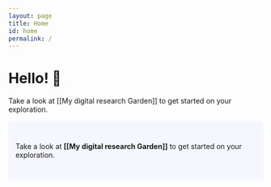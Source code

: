 ```yaml
---
layout: page
title: Home
id: home
permalink: /
---
```


# Hello! 🌱

Take a look at [[My digital research Garden]] to get started on your exploration.

<p style="padding: 3em 1em; background: #f5f7ff; border-radius: 4px;">
  Take a look at <span style="font-weight: bold">[[My digital research Garden]]</span> to get started on your exploration.
</p>


<style>
  .wrapper {
    max-width: 46em;
  }
</style>
